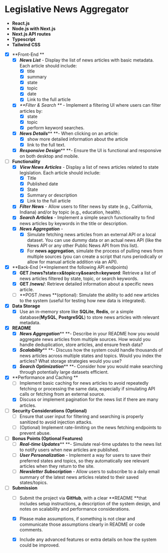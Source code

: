 # Legislative News Aggregator

- **React.js**
- **Node.js with Next.js**
- **Next.js API routes**
- **Typescript**
- **Tailwind CSS**


- [x] **Front-End **
    - [x] **_News List_** - Display the list of news articles with basic metadata. Each article should include: 
        - [x] title
        - [x] summary 
        - [x] state 
        - [x] topic 
        - [x] date 
        - [x] Link to the full article
    - [x] _**Filter & Search **_ - Implement a filtering UI where users can filter articles by: 
        - [x] state 
        - [x] topic 
        - [x] perform keyword searches.
    - [x] _**News Details**_** **- When clicking on an article:
        - [x] show more detailed information about the article
        - [x] link to the full text.
    - [x] _**Responsive Design**_** **- Ensure the UI is functional and responsive on both desktop and mobile.
- [ ] **Functionality**
    - [x] _**View News Articles**_ - Display a list of news articles related to state legislation. Each article should include:
        - [x] Title 
        - [x] Published date 
        - [x] State 
        - [x] Summary or description 
        - [x] Link to the full article
    - [x] _**Filter News**_ - Allow users to filter news by state (e.g., California, Indiana) and/or by topic (e.g., education, health).
    - [x] _**Search Articles**_ - Implement a simple search functionality to find news articles by keywords in the title or description.
    - [x] _**News Aggregation**_ - 
        - [x] Simulate fetching news articles from an external API or a local dataset. You can use dummy data or an actual news API (like the News API or any other Public News API from this list).
        - [x] For **news aggregation**, simulate the process of pulling news from multiple sources (you can create a script that runs periodically or allow for manual article  addition via an API).
- [x] **Back-End (**Implement the following API endpoints)
    - [x] **GET /news?state=x&topic=y&search=keyword**: Retrieve a list of news articles filtered by state, topic, or search keywords.
    - [x] **GET /news/**: Retrieve detailed information about a specific news article.
    - [ ] **POST /news **(optional): Simulate the ability to add new articles to the system (useful for testing how new data is integrated).
- [x] **Data Storage**
    - [x] Use an in-memory store like **SQLite**, **Redis**, or a simple database(**MySQL**, **PostgreSQL**) to store news articles with relevant metadata.
- [x] **README**
    - [x] _**News Aggregation**_** **- Describe in your README how you would aggregate news articles from multiple sources. How would you handle deduplication, store articles, and ensure fresh data?
    - [x] _**Scalability**_** **- Discuss how the system could handle thousands of news articles across multiple states and topics. Would you index the articles? What storage strategies would you use?
    - [x] _**Search Optimization**_** **- Consider how you would make searching through potentially large datasets efficient.
- [x] **Performance and Caching **
    - [ ] Implement basic caching for news articles to avoid repeatedly fetching or processing the same data, especially if simulating API calls or fetching from an external source.
    - [x] Discuss or implement pagination for the news list if there are many articles.
- [ ] **Security Considerations (Optional)**
    - [ ] Ensure that user input for filtering and searching is properly sanitized to avoid injection attacks.
    - [ ] (Optional) Implement rate-limiting on the news fetching endpoints to prevent abuse.
- [ ] **Bonus Points (Optional Features)**
    - [ ] _**Real-time Updates**_** **- Simulate real-time updates to the news list to notify users when new articles are published.
    - [ ] _**User Personalization**_ - Implement a way for users to save their preferred states and topics, so they automatically see relevant articles when they return to the site.
    - [ ] _**Newsletter Subscription**_ - Allow users to subscribe to a daily email summary of the latest news articles related to their saved states/topics.
- [ ] **Submission** 
    - [ ] Submit the project via **GitHub**, with a clear **README **that includes setup instructions, a description of the system design, and notes on scalability and performance considerations.
    - [x] Please make assumptions, if something is not clear and communicate those assumptions clearly in README or code comments.
    - [x] Include any advanced features or extra details on how the system could be improved.


